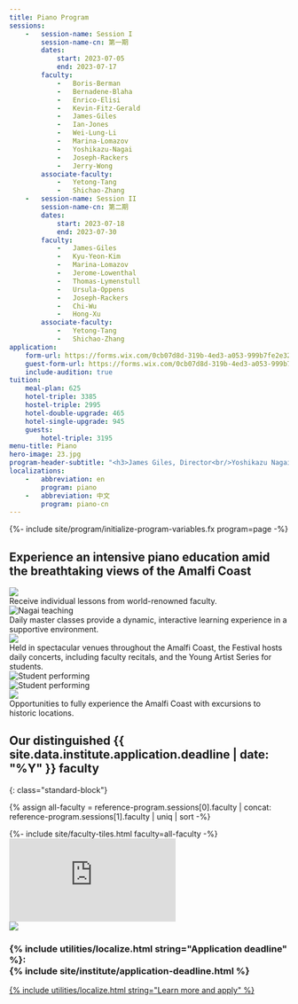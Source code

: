 ```yaml
---
title: Piano Program
sessions:
    -   session-name: Session I
        session-name-cn: 第一期
        dates:
            start: 2023-07-05
            end: 2023-07-17
        faculty:
            -   Boris-Berman
            -   Bernadene-Blaha
            -   Enrico-Elisi
            -   Kevin-Fitz-Gerald
            -   James-Giles
            -   Ian-Jones
            -   Wei-Lung-Li
            -   Marina-Lomazov
            -   Yoshikazu-Nagai
            -   Joseph-Rackers
            -   Jerry-Wong
        associate-faculty:
            -   Yetong-Tang
            -   Shichao-Zhang
    -   session-name: Session II
        session-name-cn: 第二期
        dates:
            start: 2023-07-18
            end: 2023-07-30
        faculty:
            -   James-Giles
            -   Kyu-Yeon-Kim
            -   Marina-Lomazov
            -   Jerome-Lowenthal
            -   Thomas-Lymenstull
            -   Ursula-Oppens
            -   Joseph-Rackers
            -   Chi-Wu
            -   Hong-Xu
        associate-faculty:
            -   Yetong-Tang
            -   Shichao-Zhang
application:
    form-url: https://forms.wix.com/0cb07d8d-319b-4ed3-a053-999b7fe2e326:c7610bfe-617b-4482-8a7f-b09513d1c287
    guest-form-url: https://forms.wix.com/0cb07d8d-319b-4ed3-a053-999b7fe2e326:edcacead-0546-45f0-bc7a-481cb8a4ffc0
    include-audition: true
tuition:
    meal-plan: 625
    hotel-triple: 3385
    hostel-triple: 2995
    hotel-double-upgrade: 465
    hotel-single-upgrade: 945
    guests:
        hotel-triple: 3195
menu-title: Piano
hero-image: 23.jpg
program-header-subtitle: "<h3>James Giles, Director<br/>Yoshikazu Nagai, Faculty Chair</h3>"
localizations:
    -   abbreviation: en
        program: piano
    -   abbreviation: 中文
        program: piano-cn
---
```

{%- include site/program/initialize-program-variables.fx program=page -%}


<section id="splash" class="proto-2">
<div class="standard-block" markdown="1">

## Experience an intensive piano education amid the breathtaking views of the Amalfi Coast

<div class="image-copy">
<div class="image" data-rellax-speed="-1" data-rellax-percentage="0">
<img src="{{ site.program-assets-directory | append: "piano/Spooner & Student.JPG" | relative_url }}" />
</div>
<div class="copy">
    Receive individual lessons from world-renowned faculty.
</div>
</div>


<div class="image-copy right">
<div class="image" data-rellax-speed="-.7" data-rellax-percentage="0">
<img src="{{ site.program-assets-directory | append: "piano/IMG_1398_edited.jpg" | relative_url }}" alt="Nagai teaching" />
</div>
<div class="copy">
    Daily master classes provide a dynamic, interactive learning experience in a supportive environment.
</div>
</div>


<div class="image-copy">
<div class="image" data-rellax-speed="-.3" data-rellax-percentage="0">
<img src="{{ site.program-assets-directory | append: "piano/giles-san-domenico.jpg" | relative_url }}" />
</div>
<div class="copy" style="bottom: -7rem;">
Held in spectacular venues throughout the Amalfi Coast, the Festival hosts daily concerts, including faculty recitals, and the Young Artist Series for students.
</div>
</div>

<div class="image-copy right">
<div class="image" data-rellax-speed=".3" data-rellax-percentage="0">
<img src="{{ site.program-assets-directory | append: "piano/1554040_orig.jpg" | relative_url }}" alt="Student performing" />
</div>
<div class="image" data-rellax-speed=".3" data-rellax-percentage="0.5">
<img src="{{ site.program-assets-directory | append: "piano/lowenthal-oppens.jpg" | relative_url }}" alt="Student performing" />
</div>
</div>

<div class="image-copy row">
<div class="image" data-rellax-speed=".5" data-rellax-percentage="0">
<img src="{{ site.image-directory | append: "ravello.JPG" | relative_url }}" />
</div>
<div class="copy">
Opportunities to fully experience the Amalfi Coast with excursions to historic locations.
</div>
</div>

</div>
</section>

<section id="faculty" markdown="1">

## Our distinguished {{ site.data.institute.application.deadline | date: "%Y" }} faculty
{: class="standard-block"}

{% assign all-faculty = reference-program.sessions[0].faculty | concat: reference-program.sessions[1].faculty | uniq | sort -%}
<div class="standard-block tiles front-of-brochure">
{%- include site/faculty-tiles.html faculty=all-faculty -%}
</div>
</section>

<section id="video">
    <iframe src="https://www.youtube.com/embed/bP4LVZUGYYs?modestbranding=1" frameborder="0" allow="picture-in-picture" allowfullscreen></iframe>
</section>

<section id="learn" class="background-image-container">
<img src="{{ site.program-assets-directory | append: 'piano/collage.jpg' | relative_url }}" />
<h3><span class="label">{% include utilities/localize.html string="Application deadline" %}:</span><br/>{% include site/institute/application-deadline.html %}</h3>
<a class="apply" href="{{ apply-url }}">{% include utilities/localize.html string="Learn more and apply" %}</a>
</section>

